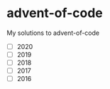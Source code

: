 # advent-of-code
My solutions to advent-of-code

- [ ] 2020
- [ ] 2019
- [ ] 2018
- [ ] 2017
- [ ] 2016